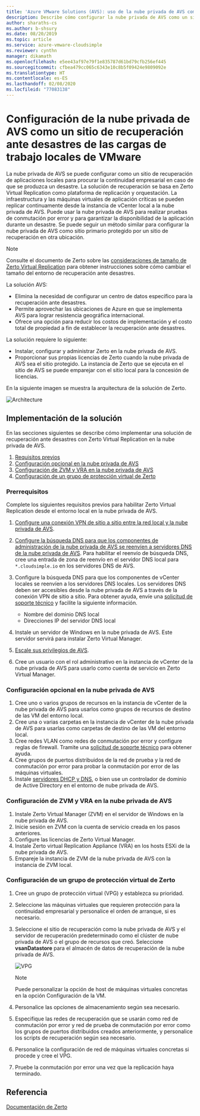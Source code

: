 ```yaml
---
title: 'Azure VMware Solutions (AVS): uso de la nube privada de AVS como sitio de recuperación ante desastres de cargas de trabajo locales'
description: Describe cómo configurar la nube privada de AVS como un sitio de recuperación ante desastres de las cargas de trabajo locales de VMware.
author: sharaths-cs
ms.author: b-shsury
ms.date: 08/20/2019
ms.topic: article
ms.service: azure-vmware-cloudsimple
ms.reviewer: cynthn
manager: dikamath
ms.openlocfilehash: e5ee43af97e79f1e835787d61bd79cfb256ef445
ms.sourcegitcommit: cfbea479cc065c6343e10c8b5f09424e9809092e
ms.translationtype: HT
ms.contentlocale: es-ES
ms.lasthandoff: 02/08/2020
ms.locfileid: "77083138"
---
```

# <a name="set-up-avs-private-cloud-as-a-disaster-recovery-site-for-on-premises-vmware-workloads"></a>Configuración de la nube privada de AVS como un sitio de recuperación ante desastres de las cargas de trabajo locales de VMware

La nube privada de AVS se puede configurar como un sitio de recuperación de aplicaciones locales para procurar la continuidad empresarial en caso de que se produzca un desastre. La solución de recuperación se basa en Zerto Virtual Replication como plataforma de replicación y orquestación. La infraestructura y las máquinas virtuales de aplicación críticas se pueden replicar continuamente desde la instancia de vCenter local a la nube privada de AVS. Puede usar la nube privada de AVS para realizar pruebas de conmutación por error y para garantizar la disponibilidad de la aplicación durante un desastre. Se puede seguir un método similar para configurar la nube privada de AVS como sitio primario protegido por un sitio de recuperación en otra ubicación.

> [!NOTE]
> Consulte el documento de Zerto sobre las [consideraciones de tamaño de Zerto Virtual Replication](https://s3.amazonaws.com/zertodownload_docs/5.5U3/Zerto%20Virtual%20Replication%20Sizing.pdf) para obtener instrucciones sobre cómo cambiar el tamaño del entorno de recuperación ante desastres.

La solución AVS:

* Elimina la necesidad de configurar un centro de datos específico para la recuperación ante desastres.
* Permite aprovechar las ubicaciones de Azure en que se implementa AVS para lograr resistencia geográfica internacional.
* Ofrece una opción para reducir los costos de implementación y el costo total de propiedad a fin de establecer la recuperación ante desastres.

La solución requiere lo siguiente:

* Instalar, configurar y administrar Zerto en la nube privada de AVS.
* Proporcionar sus propias licencias de Zerto cuando la nube privada de AVS sea el sitio protegido. La instancia de Zerto que se ejecuta en el sitio de AVS se puede emparejar con el sitio local para la concesión de licencias.

En la siguiente imagen se muestra la arquitectura de la solución de Zerto.

![Architecture](media/cloudsimple-zerto-architecture.png)

## <a name="how-to-deploy-the-solution"></a>Implementación de la solución

En las secciones siguientes se describe cómo implementar una solución de recuperación ante desastres con Zerto Virtual Replication en la nube privada de AVS.

1. [Requisitos previos](#prerequisites)
2. [Configuración opcional en la nube privada de AVS](#optional-configuration-on-your-avs-private-cloud)
3. [Configuración de ZVM y VRA en la nube privada de AVS](#set-up-zvm-and-vra-on-your-avs-private-cloud)
4. [Configuración de un grupo de protección virtual de Zerto](#set-up-zerto-virtual-protection-group)

### <a name="prerequisites"></a>Prerrequisitos

Complete los siguientes requisitos previos para habilitar Zerto Virtual Replication desde el entorno local en la nube privada de AVS.

1. [Configure una conexión VPN de sitio a sitio entre la red local y la nube privada de AVS](set-up-vpn.md).
2. [Configure la búsqueda DNS para que los componentes de administración de la nube privada de AVS se reenvíen a servidores DNS de la nube privada de AVS](on-premises-dns-setup.md). Para habilitar el reenvío de búsqueda DNS, cree una entrada de zona de reenvío en el servidor DNS local para `*.cloudsimple.io` en los servidores DNS de AVS.
3. Configure la búsqueda DNS para que los componentes de vCenter locales se reenvíen a los servidores DNS locales. Los servidores DNS deben ser accesibles desde la nube privada de AVS a través de la conexión VPN de sitio a sitio. Para obtener ayuda, envíe una [solicitud de soporte técnico](https://portal.azure.com/#blade/Microsoft_Azure_Support/HelpAndSupportBlade/newsupportrequest) y facilite la siguiente información. 

    * Nombre del dominio DNS local
    * Direcciones IP del servidor DNS local

4. Instale un servidor de Windows en la nube privada de AVS. Este servidor servirá para instalar Zerto Virtual Manager.
5. [Escale sus privilegios de AVS](escalate-private-cloud-privileges.md).
6. Cree un usuario con el rol administrativo en la instancia de vCenter de la nube privada de AVS para usarlo como cuenta de servicio en Zerto Virtual Manager.

### <a name="optional-configuration-on-your-avs-private-cloud"></a>Configuración opcional en la nube privada de AVS

1. Cree uno o varios grupos de recursos en la instancia de vCenter de la nube privada de AVS para usarlos como grupos de recursos de destino de las VM del entorno local.
2. Cree una o varias carpetas en la instancia de vCenter de la nube privada de AVS para usarlas como carpetas de destino de las VM del entorno local.
3. Cree redes VLAN como redes de conmutación por error y configure reglas de firewall. Tramite una [solicitud de soporte técnico](https://portal.azure.com/#blade/Microsoft_Azure_Support/HelpAndSupportBlade/newsupportrequest) para obtener ayuda.
4. Cree grupos de puertos distribuidos de la red de prueba y la red de conmutación por error para probar la conmutación por error de las máquinas virtuales.
5. Instale [servidores DHCP y DNS](dns-dhcp-setup.md), o bien use un controlador de dominio de Active Directory en el entorno de nube privada de AVS.

### <a name="set-up-zvm-and-vra-on-your-avs-private-cloud"></a>Configuración de ZVM y VRA en la nube privada de AVS

1. Instale Zerto Virtual Manager (ZVM) en el servidor de Windows en la nube privada de AVS.
2. Inicie sesión en ZVM con la cuenta de servicio creada en los pasos anteriores.
3. Configure las licencias de Zerto Virtual Manager.
4. Instale Zerto virtual Replication Appliance (VRA) en los hosts ESXi de la nube privada de AVS.
5. Empareje la instancia de ZVM de la nube privada de AVS con la instancia de ZVM local.

### <a name="set-up-zerto-virtual-protection-group"></a>Configuración de un grupo de protección virtual de Zerto

1. Cree un grupo de protección virtual (VPG) y establezca su prioridad.
2. Seleccione las máquinas virtuales que requieren protección para la continuidad empresarial y personalice el orden de arranque, si es necesario.
3. Seleccione el sitio de recuperación como la nube privada de AVS y el servidor de recuperación predeterminado como el clúster de nube privada de AVS o el grupo de recursos que creó. Seleccione **vsanDatastore** para el almacén de datos de recuperación de la nube privada de AVS.

    ![VPG](media/cloudsimple-zerto-vpg.png)

    > [!NOTE]
    > Puede personalizar la opción de host de máquinas virtuales concretas en la opción Configuración de la VM.

4. Personalice las opciones de almacenamiento según sea necesario.
5. Especifique las redes de recuperación que se usarán como red de conmutación por error y red de prueba de conmutación por error como los grupos de puertos distribuidos creados anteriormente, y personalice los scripts de recuperación según sea necesario.
6. Personalice la configuración de red de máquinas virtuales concretas si procede y cree el VPG.
7. Pruebe la conmutación por error una vez que la replicación haya terminado.

## <a name="reference"></a>Referencia

[Documentación de Zerto](https://www.zerto.com/myzerto/technical-documentation/)
